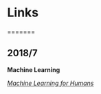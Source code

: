 # Links
=======

2018/7
------
**Machine Learning**

*[Machine Learning for Humans](https://medium.com/machine-learning-for-humans/why-machine-learning-matters-6164faf1df12)*




